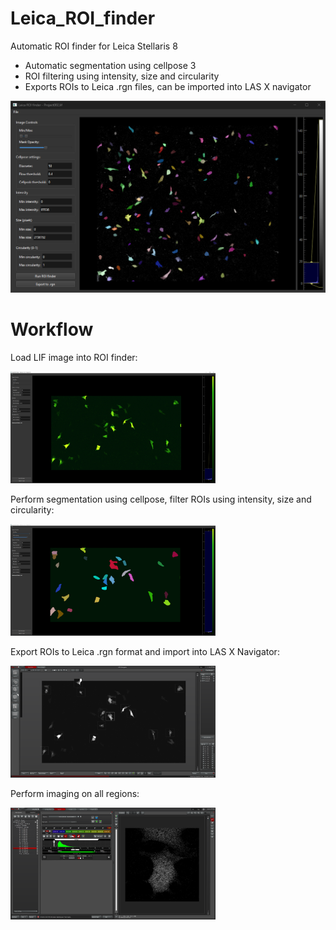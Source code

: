 # Leica_ROI_finder
Automatic ROI finder for Leica Stellaris 8
- Automatic segmentation using cellpose 3
- ROI filtering using intensity, size and circularity
- Exports ROIs to Leica .rgn files, can be imported into LAS X navigator

![](./assets/images/leica_roi_finder.png)

# Workflow
Load LIF image into ROI finder:

<img src="./assets/images/image_loaded.png" width="65%" height="50%">

Perform segmentation using cellpose, filter ROIs using intensity, size and circularity:

<img src="./assets/images/segmentation.png" width="65%" height="50%">

Export ROIs to Leica .rgn format and import into LAS X Navigator:

<img src="./assets/images/regions_loaded.png" width="65%" height="50%">

Perform imaging on all regions:

<img src="./assets/images/experiment.png" width="65%" height="50%">